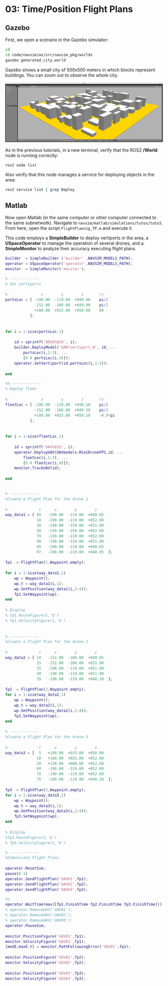 # 03: Time/Position Flight Plans

## Gazebo

First, we open a scenario in the Gazebo simulator:

```bash
cd
cd code/navsim/ws/src/navsim_pkg/worlds
gazebo generated_city.world
```
Gazebo shows a small city of 500x500 meters in which blocks represent buildings.
You can zoom out to observe the whole city.

![City](./img/city.png)


As in the previous tutorials, in a new terminal, verify that the ROS2 **/World** node is running correctly:
```bash
ros2 node list
```

Also verify that this node manages a service for deploying objects in the area:
```bash
ros2 service list | grep Deploy
```

## Matlab

Now open Matlab (in the same computer or other computer connected to the same subnetwotk).
Navigate to `navsim/matlab/simulations/tutos/tuto3`. From here, open the script `FlightPlannig_TP.m` and execute it.

This code employs a **SimpleBuilder** to deploy vertiports in the area, a **USpaceOperator** to manage the operation of several drones, and a **SimpleMonitor** to analyze their accuracy executing flight plans.

```matlab
builder  = SimpleBuilder ('builder' ,NAVSIM_MODELS_PATH);
operator = USpaceOperator('operator',NAVSIM_MODELS_PATH);
monitor  = SimpleMonitor('monitor');
```


```matlab
% -------------
% Set vertiports

%               x        y        z       rz
portsLoc = [ -190.00  -119.00  +048.00    pi/2
             -152.00  -106.00  +049.00    pi/2
             +180.00  +033.00  +050.00    00
           ];


for i = 1:size(portsLoc,1)
   
    id = sprintf('BASE%02d', i);
    builder.DeployModel('UAM/vertiport_H', id, ...
        portsLoc(i,1:3), ...
        [0 0 portsLoc(i,4)]);
    operator.SetVertiport(id,portsLoc(i,1:3));

end
```






```matlab
%% -------------
% Deploy fleet

%               x        y        z       rz
fleetLoc = [ -190.00  -119.00  +048.10    pi/2
             -152.00  -106.00  +049.10    pi/2
             +180.00  +033.00  +050.10    -0.9*pi
           ];


for i = 1:size(fleetLoc,1)
   
    id = sprintf('UAV%02d', i);
    operator.DeployUAV(UAVmodels.MiniDroneFP1,id, ...
        fleetLoc(i,1:3), ...
        [0 0 fleetLoc(i,4)]);
    monitor.TrackUAV(id);
    
end
```



```matlab

% -------------
%Create a Flight Plan for the drone 1

%              t      x        y        z    
way_data1 = [ 05   -190.00  -119.00  +048.05   
              10   -190.00  -119.00  +052.00   
              30   -190.00  -159.00  +052.00   
              50   -150.00  -159.00  +052.00   
              70   -150.00  -119.00  +052.00   
              90   -190.00  -119.00  +052.00   
              95   -190.00  -119.00  +048.05  
              97   -190.00  -119.00  +048.05  ];

fp1  = FlightPlan(1,Waypoint.empty);

for i = 1:size(way_data1,1)
    wp = Waypoint();
    wp.t = way_data1(i,1);
    wp.SetPosition(way_data1(i,2:4));
    fp1.SetWaypoint(wp);
end

% Display
% fp1.RouteFigure(1,'b')
% fp1.VelocityFigure(1,'b')


% -------------
%Create a Flight Plan for the drone 2

%              t      x        y        z    
way_data2 = [ 10   -152.00  -106.00  +049.05   
              15   -152.00  -106.00  +051.90   
              25   -190.00  -119.00  +051.90
              30   -190.00  -119.00  +051.90
              35   -190.00  -119.00  +048.10  ];

fp2  = FlightPlan(2,Waypoint.empty);
for i = 1:size(way_data2,1)
    wp = Waypoint();
    wp.t = way_data2(i,1);
    wp.SetPosition(way_data2(i,2:4));
    fp2.SetWaypoint(wp);
end

% -------------
%Create a Flight Plan for the drone 3

%              t      x        y        z    
way_data3 = [  5   +180.00  +033.00  +050.00
              10   +180.00  +033.00  +052.00   
              20   +130.00  +000.00  +052.00
              60   -190.00  -119.00  +052.00
              70   -190.00  -119.00  +052.00
              75   -190.00  -119.00  +048.30  ];

fp3  = FlightPlan(3,Waypoint.empty);
for i = 1:size(way_data3,1)
    wp = Waypoint();
    wp.t = way_data3(i,1);
    wp.SetPosition(way_data3(i,2:4));
    fp3.SetWaypoint(wp);
end

% Display
%fp3.RouteFigure(1,'b')
% fp3.VelocityFigure(1,'b')

```


```matlab
% -------------
%Comunicate Flight Plans

operator.ResetSim;
pause(0.1)
operator.SendFlightPlan('UAV01',fp1);
operator.SendFlightPlan('UAV02',fp2);
operator.SendFlightPlan('UAV03',fp3);
```


```matlab
%%
operator.WaitTime(max([fp1.FinishTime fp2.FinishTime fp3.FinishTime]));
% operator.RemoveUAV('UAV01');
% operator.RemoveUAV('UAV02');
% operator.RemoveUAV('UAV03');
operator.PauseSim;

monitor.PositionFigure('UAV01',fp1);
monitor.VelocityFigure('UAV01',fp1);
[medE,maxE,t] = monitor.PathFollowingError('UAV01',fp1);

monitor.PositionFigure('UAV02',fp2);
monitor.VelocityFigure('UAV02',fp2);

monitor.PositionFigure('UAV03',fp3);
monitor.VelocityFigure('UAV03',fp3);
```